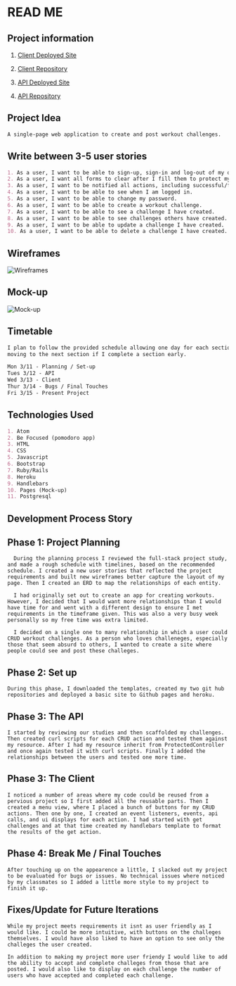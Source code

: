 # READ ME

## Project information
1. [Client Deployed Site](https://nathanfee.github.io/iron-client/)

2. [Client Repository](https://github.com/NathanFee/iron-client)

3. [API Deployed Site](https://iron-api.herokuapp.com/)

4. [API Repository](https://github.com/NathanFee/iron-api)

## Project Idea
```md
A single-page web application to create and post workout challenges.
```

## Write between 3-5 user stories

```md
1. As a user, I want to be able to sign-up, sign-in and log-out of my own account.
2. As a user, I want all forms to clear after I fill them to protect my information.
3. As a user, I want to be notified all actions, including successful/failed actions.
4. As a user, I want to be able to see when I am logged in.
5. As a user, I want to be able to change my password.
6. As a user, I want to be able to create a workout challenge.
7. As a user, I want to be able to see a challenge I have created.
8. As a user, I want to be able to see challenges others have created.
9. As a user, I want to be able to update a challenge I have created.
10. As a user, I want to be able to delete a challenge I have created.
```

## Wireframes
![Wireframes](https://i.imgur.com/my5Wnhz.jpg)

## Mock-up
![Mock-up](https://i.imgur.com/PbvyEvH.png)

## Timetable
```md
I plan to follow the provided schedule allowing one day for each section,
moving to the next section if I complete a section early.

Mon 3/11 - Planning / Set-up
Tues 3/12 - API
Wed 3/13 - Client
Thur 3/14 - Bugs / Final Touches
Fri 3/15 - Present Project
```

## Technologies Used
```md
1. Atom
2. Be Focused (pomodoro app)
3. HTML
4. CSS
5. Javascript
6. Bootstrap
7. Ruby/Rails
8. Heroku
9. Handlebars
10. Pages (Mock-up)
11. Postgresql
```
## Development Process Story

## Phase 1: Project Planning
```
  During the planning process I reviewed the full-stack project study, and made a rough schedule with timelines, based on the recommended schedule. I created a new user stories that reflected the project requirements and built new wireframes better capture the layout of my page. Then I created an ERD to map the relationships of each entity.

  I had originally set out to create an app for creating workouts. However, I decided that I would want more relationships than I would have time for and went with a different design to ensure I met requirements in the timeframe given. This was also a very busy week personally so my free time was extra limited.

  I decided on a single one to many relationship in which a user could CRUD workout challenges. As a person who loves challeneges, especially those that seem absurd to others, I wanted to create a site where people could see and post these challeges.

```
## Phase 2: Set up
```
During this phase, I downloaded the templates, created my two git hub repositories and deployed a basic site to Github pages and heroku.
```
## Phase 3: The API
```
I started by reviewing our studies and then scaffolded my challenges. Then created curl scripts for each CRUD action and tested them against my resource. After I had my resource inherit from ProtectedController and once again tested it with curl scripts. Finally I added the relationships between the users and tested one more time.

```
## Phase 3: The Client
```
I noticed a number of areas where my code could be reused from a pervious project so I first added all the reusable parts. Then I created a menu view, where I placed a bunch of buttons for my CRUD actions. Then one by one, I created an event listeners, events, api calls, and ui displays for each action. I had started with get challenges and at that time created my handlebars template to format the results of the get action.

```

## Phase 4: Break Me / Final Touches
```
After touching up on the appearence a little, I slacked out my project to be evaluated for bugs or issues. No technical issues where noticed by my classmates so I added a little more style to my project to finish it up.
```

## Fixes/Update for Future Iterations
```
While my project meets requirements it isnt as user friendly as I would like. I could be more intuitive, with buttons on the challeges themselves. I would have also liked to have an option to see only the challeges the user created.

In addition to making my project more user friendy I would like to add the ability to accept and complete challeges from those that are posted. I would also like to display on each challenge the number of users who have accepted and completed each challenge.

```
